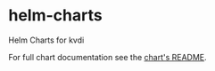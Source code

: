 # helm-charts
Helm Charts for kvdi

For full chart documentation see the [chart's README](charts/kvdi/README.md).